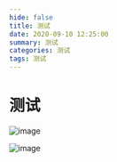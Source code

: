 ```yaml
---
hide: false
title: 测试
date: 2020-09-10 12:25:00
summary: 测试
categories: 测试
tags: 测试
---
```

# 测试

![image](https://cdn.jsdelivr.net/gh/wxt1471520488/images@main/hexo/wxt/72ba69f7-c8d6-4d5b-ab3c-23a285dc86bf.jpg)

![image](https://cdn.jsdelivr.net/gh/wxt1471520488/images@main/hexo/wxt/66b1ec87-913c-4bb0-a6c0-c9e8ef2de831.jpg)

